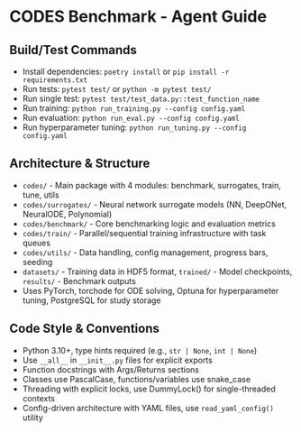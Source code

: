 # CODES Benchmark - Agent Guide

## Build/Test Commands
- Install dependencies: `poetry install` or `pip install -r requirements.txt`
- Run tests: `pytest test/` or `python -m pytest test/`
- Run single test: `pytest test/test_data.py::test_function_name`
- Run training: `python run_training.py --config config.yaml`
- Run evaluation: `python run_eval.py --config config.yaml`
- Run hyperparameter tuning: `python run_tuning.py --config config.yaml`

## Architecture & Structure
- `codes/` - Main package with 4 modules: benchmark, surrogates, train, tune, utils
- `codes/surrogates/` - Neural network surrogate models (NN, DeepONet, NeuralODE, Polynomial)
- `codes/benchmark/` - Core benchmarking logic and evaluation metrics
- `codes/train/` - Parallel/sequential training infrastructure with task queues
- `codes/utils/` - Data handling, config management, progress bars, seeding
- `datasets/` - Training data in HDF5 format, `trained/` - Model checkpoints, `results/` - Benchmark outputs
- Uses PyTorch, torchode for ODE solving, Optuna for hyperparameter tuning, PostgreSQL for study storage

## Code Style & Conventions
- Python 3.10+, type hints required (e.g., `str | None`, `int | None`)
- Use `__all__` in `__init__.py` files for explicit exports
- Function docstrings with Args/Returns sections
- Classes use PascalCase, functions/variables use snake_case
- Threading with explicit locks, use DummyLock() for single-threaded contexts
- Config-driven architecture with YAML files, use `read_yaml_config()` utility
